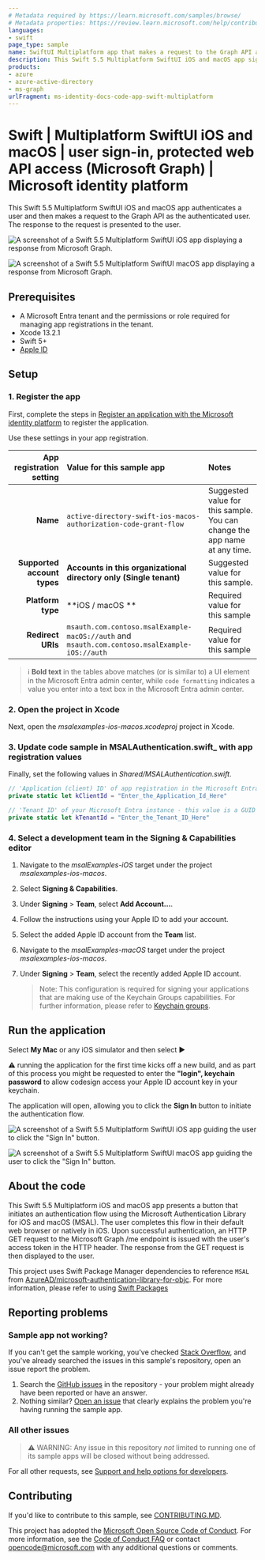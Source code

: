 ```yaml
---
# Metadata required by https://learn.microsoft.com/samples/browse/
# Metadata properties: https://review.learn.microsoft.com/help/contribute/samples/process/onboarding?branch=main#add-metadata-to-readme
languages:
- swift 
page_type: sample
name: SwiftUI Multiplatform app that makes a request to the Graph API after signing in the user
description: This Swift 5.5 Multiplatform SwiftUI iOS and macOS app signs in the user and then makes a request to Microsoft Graph for the user's profile data.
products:
- azure
- azure-active-directory
- ms-graph
urlFragment: ms-identity-docs-code-app-swift-multiplatform
---
```


# Swift | Multiplatform SwiftUI iOS and macOS | user sign-in, protected web API access (Microsoft Graph) | Microsoft identity platform

<!-- Build badges here
![Build passing.](https://img.shields.io/badge/build-passing-brightgreen.svg) ![Code coverage.](https://img.shields.io/badge/coverage-100%25-brightgreen.svg) ![License.](https://img.shields.io/badge/license-MIT-green.svg)
-->

This Swift 5.5 Multiplatform SwiftUI iOS and macOS app authenticates a user and then makes a request to the Graph API as the authenticated user. The response to the request is presented to the user.

![A screenshot of a Swift 5.5 Multiplatform SwiftUI iOS app displaying a response from Microsoft Graph.](./ios-signout-app.png)

![A screenshot of a Swift 5.5 Multiplatform SwiftUI macOS app displaying a response from Microsoft Graph.](./macos-signout-app.png)

## Prerequisites

- A Microsoft Entra tenant and the permissions or role required for managing app registrations in the tenant.
- Xcode 13.2.1
- Swift 5+
- [Apple ID](https://help.apple.com/developer-account/#/devadf555df9)

## Setup

### 1. Register the app

First, complete the steps in [Register an application with the Microsoft identity platform](https://learn.microsoft.com/en-us/azure/active-directory/develop/tutorial-v2-ios#register-your-application) to register the application.

Use these settings in your app registration.

| App registration <br/> setting  | Value for this sample app                                           | Notes                                                                           |
|--------------------------------:|:--------------------------------------------------------------------|:--------------------------------------------------------------------------------|
| **Name**                        | `active-directory-swift-ios-macos-authorization-code-grant-flow`    | Suggested value for this sample. <br/> You can change the app name at any time. |
| **Supported account types**     | **Accounts in this organizational directory only (Single tenant)**  | Suggested value for this sample.                                                |
| **Platform type**               | **iOS / macOS **                                                    | Required value for this sample                                                  |
| **Redirect URIs**               | `msauth.com.contoso.msalExample-macOS://auth` and `msauth.com.contoso.msalExample-iOS://auth` | Required value for this sample                    |

> :information_source: **Bold text** in the tables above matches (or is similar to) a UI element in the  Microsoft Entra admin center, while `code formatting` indicates a value you enter into a text box in the Microsoft Entra admin center.

### 2. Open the project in Xcode 

Next, open the _msalexamples-ios-macos.xcodeproj_ project in Xcode.

### 3. Update code sample in MSALAuthentication.swift_ with app registration values

Finally, set the following values in _Shared/MSALAuthentication.swift_.

```swift
// 'Application (client) ID' of app registration in the Microsoft Entra admin center - this value is a GUID
private static let kClientId = "Enter_the_Application_Id_Here"

// 'Tenant ID' of your Microsoft Entra instance - this value is a GUID
private static let kTenantId = "Enter_the_Tenant_ID_Here"
```

### 4. Select a development team in the Signing & Capabilities editor

1. Navigate to the *msalExamples-iOS* target under the project *msalexamples-ios-macos*.
1. Select **Signing & Capabilities**.
1. Under **Signing** > **Team**, select **Add Account...**.
1. Follow the instructions using your Apple ID to add your account.
1. Select the added Apple ID account from the **Team** list.
1. Navigate to the *msalExamples-macOS* target under the project *msalexamples-ios-macos*.
1. Under **Signing** > **Team**, select the recently added Apple ID account.

   > Note: This configuration is required for signing your applications that are making use of the Keychain Groups capabilities. For further information, please refer to [Keychain groups](https://learn.microsoft.com/azure/active-directory/develop/howto-v2-keychain-objc?tabs=objc).

## Run the application

Select **My Mac** or any iOS simulator and then select :arrow_forward: 

:warning: running the application for the first time kicks off a new build, and as part of this process you might be requested to enter the **"login", keychain password** to allow codesign access your Apple ID account key in your keychain.

The application will open, allowing you to click the **Sign In** button to initiate the authentication flow.

![A screenshot of a Swift 5.5 Multiplatform SwiftUI iOS app guiding the user to click the "Sign In" button.](./ios-signin-app.png)

![A screenshot of a Swift 5.5 Multiplatform SwiftUI macOS app guiding the user to click the "Sign In" button.](./macos-signin-app.png)

## About the code

This Swift 5.5 Multiplatform iOS and macOS app presents a button that initiates an authentication flow using the Microsoft Authentication Library for iOS and macOS (MSAL). The user completes this flow in their default web browser or natively in iOS. Upon successful authentication, an HTTP GET request to the Microsoft Graph /me endpoint is issued with the user's access token in the HTTP header. The response from the GET request is then displayed to the user.

This project uses Swift Package Manager dependencies to reference `MSAL` from [AzureAD/microsoft-authentication-library-for-objc](https://github.com/AzureAD/microsoft-authentication-library-for-objc). For more information, please refer to using [Swift Packages](https://github.com/AzureAD/microsoft-authentication-library-for-objc/tree/3bc25ad3c38c0f0044e3fc624a841ac4789478c0#using-swift-packages)

## Reporting problems

### Sample app not working?

If you can't get the sample working, you've checked [Stack Overflow](http://stackoverflow.com/questions/tagged/msal), and you've already searched the issues in this sample's repository, open an issue report the problem.

1. Search the [GitHub issues](/issues) in the repository - your problem might already have been reported or have an answer.
1. Nothing similar? [Open an issue](/issues/new) that clearly explains the problem you're having running the sample app.

### All other issues

> :warning: WARNING: Any issue in this repository _not_ limited to running one of its sample apps will be closed without being addressed.

For all other requests, see [Support and help options for developers](https://learn.microsoft.com/azure/active-directory/develop/developer-support-help-options).

## Contributing

If you'd like to contribute to this sample, see [CONTRIBUTING.MD](/CONTRIBUTING.md).

This project has adopted the [Microsoft Open Source Code of Conduct](https://opensource.microsoft.com/codeofconduct/). For more information, see the [Code of Conduct FAQ](https://opensource.microsoft.com/codeofconduct/faq/) or contact [opencode@microsoft.com](mailto:opencode@microsoft.com) with any additional questions or comments.
